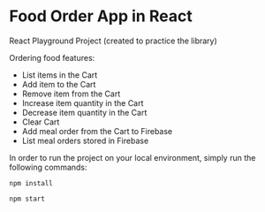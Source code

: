 # Food Order App in React

React Playground Project (created to practice the library)

Ordering food features:
- List items in the Cart
- Add item to the Cart
- Remove item from the Cart
- Increase item quantity in the Cart
- Decrease item quantity in the Cart
- Clear Cart
- Add meal order from the Cart to Firebase
- List meal orders stored in Firebase

In order to run the project on your local environment, simply run the following commands:

`npm install`

`npm start`
